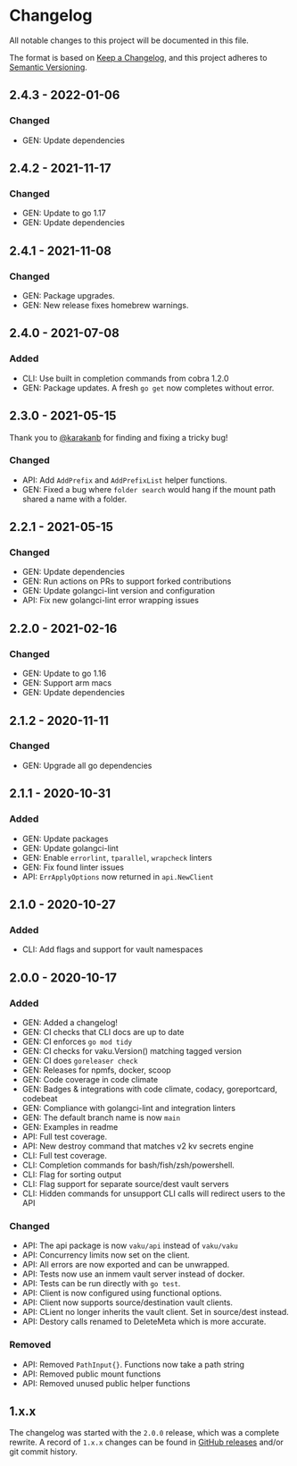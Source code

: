 # Changelog

All notable changes to this project will be documented in this file.

The format is based on [Keep a Changelog](https://keepachangelog.com/), and this project adheres to [Semantic Versioning](https://semver.org/spec/v2.0.0.html).

## 2.4.3 - 2022-01-06

### Changed

- GEN: Update dependencies

## 2.4.2 - 2021-11-17

### Changed

- GEN: Update to go 1.17
- GEN: Update dependencies

## 2.4.1 - 2021-11-08

### Changed

- GEN: Package upgrades.
- GEN: New release fixes homebrew warnings.

## 2.4.0 - 2021-07-08

### Added

- CLI: Use built in completion commands from cobra 1.2.0
- GEN: Package updates. A fresh `go get` now completes without error.

## 2.3.0 - 2021-05-15

Thank you to [@karakanb](https://github.com/karakanb) for finding and fixing a tricky bug!

### Changed

- API: Add `AddPrefix` and `AddPrefixList` helper functions.
- GEN: Fixed a bug where `folder search` would hang if the mount path shared a name with a folder.

## 2.2.1 - 2021-05-15

### Changed

- GEN: Update dependencies
- GEN: Run actions on PRs to support forked contributions
- GEN: Update golangci-lint version and configuration
- API: Fix new golangci-lint error wrapping issues

## 2.2.0 - 2021-02-16

### Changed

- GEN: Update to go 1.16
- GEN: Support arm macs
- GEN: Update dependencies

## 2.1.2 - 2020-11-11

### Changed

- GEN: Upgrade all go dependencies

## 2.1.1 - 2020-10-31

### Added

- GEN: Update packages
- GEN: Update golangci-lint
- GEN: Enable `errorlint`, `tparallel`, `wrapcheck` linters
- GEN: Fix found linter issues
- API: `ErrApplyOptions` now returned in `api.NewClient`

## 2.1.0 - 2020-10-27

### Added

- CLI: Add flags and support for vault namespaces

## 2.0.0 - 2020-10-17

### Added

- GEN: Added a changelog!
- GEN: CI checks that CLI docs are up to date
- GEN: CI enforces `go mod tidy`
- GEN: CI checks for vaku.Version() matching tagged version
- GEN: CI does `goreleaser check`
- GEN: Releases for npmfs, docker, scoop
- GEN: Code coverage in code climate
- GEN: Badges & integrations with code climate, codacy, goreportcard, codebeat
- GEN: Compliance with golangci-lint and integration linters
- GEN: The default branch name is now `main`
- GEN: Examples in readme
- API: Full test coverage.
- API: New destroy command that matches v2 kv secrets engine
- CLI: Full test coverage.
- CLI: Completion commands for bash/fish/zsh/powershell.
- CLI: Flag for sorting output
- CLI: Flag support for separate source/dest vault servers
- CLI: Hidden commands for unsupport CLI calls will redirect users to the API

### Changed

- API: The api package is now `vaku/api` instead of `vaku/vaku`
- API: Concurrency limits now set on the client.
- API: All errors are now exported and can be unwrapped.
- API: Tests now use an inmem vault server instead of docker.
- API: Tests can be run directly with `go test`.
- API: Client is now configured using functional options.
- API: Client now supports source/destination vault clients.
- API: CLient no longer inherits the vault client. Set in source/dest instead.
- API: Destory calls renamed to DeleteMeta which is more accurate.

### Removed

- API: Removed `PathInput{}`. Functions now take a path string
- API: Removed public mount functions
- API: Removed unused public helper functions

## 1.x.x

The changelog was started with the `2.0.0` release, which was a complete rewrite. A record of `1.x.x` changes can be found in [GitHub releases](https://github.com/lingrino/vaku/releases) and/or git commit history.
